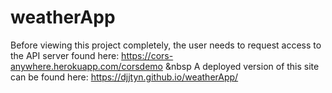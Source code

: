 # weatherApp
Before viewing this project completely, the user needs to request access to the API server found here: https://cors-anywhere.herokuapp.com/corsdemo  &nbsp
A deployed version of this site can be found here: https://djjtyn.github.io/weatherApp/
